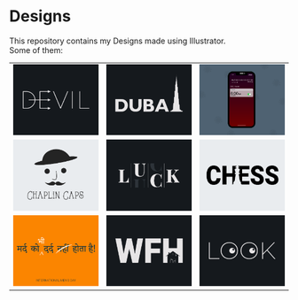 # Designs
This repository contains my Designs made using Illustrator.<br>
Some of them:<br>
<table>
<tr><td><img src="./2020-12/png/10.12.2020.png"></td><td><img src="./2020-12/png/14.12.2020.png"></td><td><img src="./2020-11/png/19.11.2020 - 2.png"></td></tr>
<tr><td><img src="./2020-11/png/18.11.2020.png"></td><td><img src="./2020-12/png/06.12.2020.png"></td><td><img src="./2020-11/png/20.11.2020.png"></td></tr>
<tr><td><img src="./2020-11/png/19.11.2020.png"></td><td><img src="./2021-01/png/05.01.2021.png"></td><td><img src="./2021-01/png/16.01.2021.png"></td></tr>
</table>
